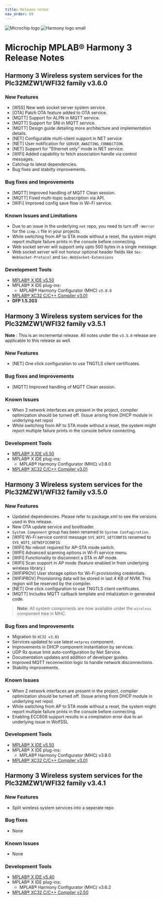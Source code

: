 ```yaml
---
title: Release notes
nav_order: 99
---
```


![Microchip logo](https://raw.githubusercontent.com/wiki/Microchip-MPLAB-Harmony/Microchip-MPLAB-Harmony.github.io/images/microchip_logo.png)
![Harmony logo small](https://raw.githubusercontent.com/wiki/Microchip-MPLAB-Harmony/Microchip-MPLAB-Harmony.github.io/images/microchip_mplab_harmony_logo_small.png)

# Microchip MPLAB® Harmony 3 Release Notes

## Harmony 3 Wireless system services for the PIc32MZW1/WFI32 family  **v3.6.0**

### New Features
- [WSS] New web socket server system service.
- [OTA] Patch OTA feature added to OTA service.
- [MQTT] Support for ALPN in MQTT service.
- [MQTT] Support for SNI in MQTT service. 
- [MQTT] Design guide detailing more architecture and implementation details. 
- [NET] Configurable multi-client support in NET service
- [NET] User notification for `SERVER_AWAITING_CONNECTION`.
- [NET] Support for "Ethernet only" mode in NET service.
- [WIFI] Added capability to fetch association handle via control messages.
- Catchup to latest dependencies.
- Bug fixes and stabilty improvements. 

### Bug fixes and Improvements
- [MQTT] Improved handling of MQTT Clean session.
- [MQTT] Fixed multi-topic subscription via API.
- [WiFi] Improved config save flow in Wi-Fi service.

### Known Issues and Limitations
- Due to an issue in the underlying `net` repo, you need to turn off `-Werror` for the `icmp.c` file in your projects.
- While switching from AP to STA mode without a reset, the system might report multiple failure prints in the console before connecting.
- Web socket server will support only upto 500 bytes in a single message. 
- Web socket server will not honour optional header fields like `Sec-WebSocket-Protocol` and `Sec-WebSocket-Extensions`

### Development Tools

- [MPLAB® X IDE v5.50](https://www.microchip.com/mplab/mplab-x-ide)
- MPLAB® X IDE plug-ins:
  - MPLAB® Harmony Configurator (MHC) `v3.8.0`
- [MPLAB® XC32 C/C++ Compiler v3.01](https://www.microchip.com/mplab/compilers)
- **DFP 1.5.203**

## Harmony 3 Wireless system services for the PIc32MZW1/WFI32 family  **v3.5.1**

**Note** : This is an incremental release. All notes under the `v3.5.0` release are applicable to this release as well.
### New Features
- [NET] One click configuration to use TNGTLS client certificates.
### Bug fixes and Improvements
- [MQTT] Improved handling of MQTT Clean session.

### Known Issues
- When 2 network interfaces are present in the project, compiler optimization should be turned off. (Issue arising from DHCP module in underlying net repo)
- While switching from AP to STA mode without a reset, the system might report multiple failure prints in the console before connecting.

### Development Tools

- [MPLAB® X IDE v5.50](https://www.microchip.com/mplab/mplab-x-ide)
- MPLAB® X IDE plug-ins:
  - MPLAB® Harmony Configurator (MHC) v3.8.0
- [MPLAB® XC32 C/C++ Compiler v3.01](https://www.microchip.com/mplab/compilers)

## Harmony 3 Wireless system services for the PIc32MZW1/WFI32 family  **v3.5.0**

### New Features
- Updated dependencies. Please refer to package.xml to see the versions used in this release.
- New OTA update service and bootloader.
- `System Component` group has been renamed to `System Confugiration`. 
- [WIFI] Wi-Fi service control message `SYS_WIFI_GETCONFIG` renamed to `SYS_WIFI_GETWIFICONFIG`
- [WIFI] No reboot required for AP-STA mode switch.
- [WIFI] Advanced scanning options in Wi-Fi service menu.
- [WIFI] Functionality to disconnect a STA in AP mode.
- [WIFI] Scan support in AP mode (feature enabled in from underlying wireless library.)
- [WIFIPROV] User storage option for Wi-Fi provisioning credentials.
- [WIFIPROV] Provisioning data will be stored in last 4 KB of NVM. This region will be reserved by the compiler.
- [NET] One click configuration to use TNGTLS client certificates.
- [MQTT] Includes MQTT callback template and intialization in generated code.

> **Note:** All system components are now available under the `wireless` component tree in MHC. 

### Bug fixes and Improvements
- Migration to `XC32 v3.01`
- Services updated to use latest `netpres` component.
- Improvements in DHCP component instantiation by services.
- UDP Rx queue limit auto-configuration by Net Service.
- Documentation updates and addition of developer guides.
- Improved MQTT reconnection logic to handle network disconnections.
- Stability improvements.

### Known Issues
- When 2 network interfaces are present in the project, compiler optimization should be turned off. (Issue arising from DHCP module in underlying net repo)
- While switching from AP to STA mode without a reset, the system might report multiple failure prints in the console before connecting.
- Enabling ECC608 support results in a compilation error due to an underlying issue in WolfSSL


### Development Tools

- [MPLAB® X IDE v5.50](https://www.microchip.com/mplab/mplab-x-ide)
- MPLAB® X IDE plug-ins:
  - MPLAB® Harmony Configurator (MHC) v3.8.0
- [MPLAB® XC32 C/C++ Compiler v3.01](https://www.microchip.com/mplab/compilers)


## Harmony 3 Wireless system services for the PIc32MZW1/WFI32 family  **v3.4.1**

### New Features
- Split wireless system services into a seperate repo

### Bug fixes
- None

### Known Issues
- None

### Development Tools

- [MPLAB® X IDE v5.40](https://www.microchip.com/mplab/mplab-x-ide)
- MPLAB® X IDE plug-ins:
  - MPLAB® Harmony Configurator (MHC) v3.6.2
- [MPLAB® XC32 C/C++ Compiler v2.50](https://www.microchip.com/mplab/compilers)
